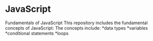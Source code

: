 # JavaScript
Fundamentals of JavaScript
This repository includes the fundamental concepts of JavaScript:
The concepts include:
*data types
*variables
*conditional statements
*loops
